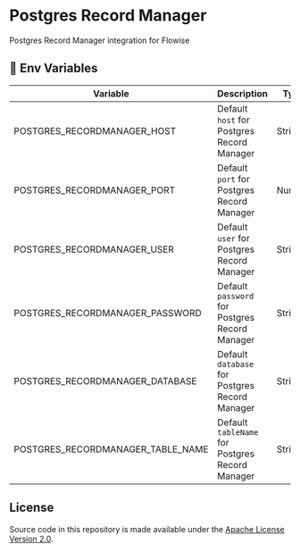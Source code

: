 # Postgres Record Manager

Postgres Record Manager integration for Flowise

## 🌱 Env Variables

| Variable                          | Description                                     | Type   | Default           |
| --------------------------------- | ----------------------------------------------- | ------ | ----------------- |
| POSTGRES_RECORDMANAGER_HOST       | Default `host` for Postgres Record Manager      | String |                   |
| POSTGRES_RECORDMANAGER_PORT       | Default `port` for Postgres Record Manager      | Number | 5432              |
| POSTGRES_RECORDMANAGER_USER       | Default `user` for Postgres Record Manager      | String |                   |
| POSTGRES_RECORDMANAGER_PASSWORD   | Default `password` for Postgres Record Manager  | String |                   |
| POSTGRES_RECORDMANAGER_DATABASE   | Default `database` for Postgres Record Manager  | String |                   |
| POSTGRES_RECORDMANAGER_TABLE_NAME | Default `tableName` for Postgres Record Manager | String | upsertion_records |

## License

Source code in this repository is made available under the [Apache License Version 2.0](https://github.com/Degen-AI-facilitator/DegenAIfacilitator/blob/master/LICENSE.md).

